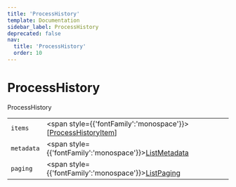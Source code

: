 ```yaml
---
title: 'ProcessHistory'
template: Documentation
sidebar_label: ProcessHistory
deprecated: false
nav:
  title: 'ProcessHistory'
  order: 10
---
```


# ProcessHistory

<div style={{'fontFamily':'monospace'}}><span style={{'fontSize':'1.5rem','fontWeight':500}}>ProcessHistory</span></div>





| | | |
| -- | -- | -- |
| `items` | <span style={{'fontFamily':'monospace'}}>[<a href="/guardrails/docs/reference/graphql/object/ProcessHistoryItem">ProcessHistoryItem</a>]</span> |  |
| `metadata` | <span style={{'fontFamily':'monospace'}}><a href="/guardrails/docs/reference/graphql/object/ListMetadata">ListMetadata</a></span> |  |
| `paging` | <span style={{'fontFamily':'monospace'}}><a href="/guardrails/docs/reference/graphql/object/ListPaging">ListPaging</a></span> |  |